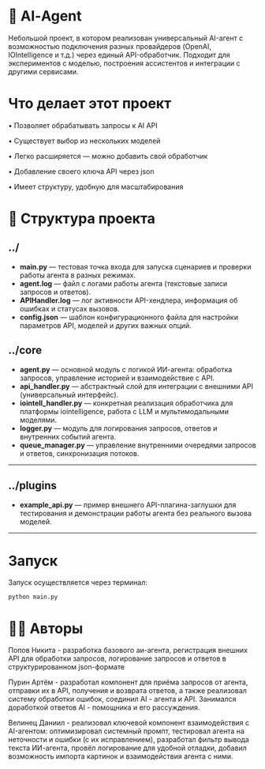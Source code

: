 # 🤖 AI‑Agent 
Небольшой проект, в котором реализован универсальный AI-агент с возможностью подключения разных провайдеров (OpenAI, IOIntelligence и т.д.) через единый API-обработчик. Подходит для экспериментов с моделью, построения ассистентов и интеграции с другими сервисами.

# Что делает этот проект
• Позволяет обрабатывать запросы к AI API 

• Существует выбор из нескольких моделей

• Легко расширяется — можно добавить свой обработчик

• Добавление своего ключа API через json

• Имеет структуру, удобную для масштабирования

#  📁 Структура проекта

## ../

- **main.py** — тестовая точка входа для запуска сценариев и проверки работы агента в разных режимах.
- **agent.log** — файл с логами работы агента (текстовые записи запросов и ответов).
- **APIHandler.log** — лог активности API-хендлера, информация об ошибках и статусах вызовов.
- **config.json** — шаблон конфигурационного файла для настройки параметров API, моделей и других важных опций.

## ../core

- **agent.py** — основной модуль с логикой ИИ-агента: обработка запросов, управление историей и взаимодействие с API.
- **api_handler.py** — абстрактный слой для интеграции с внешними API (универсальный интерфейс).
- **iointell_handler.py** — конкретная реализация обработчика для платформы iointelligence, работа с LLM и мультимодальными моделями.
- **logger.py** — модуль для логирования запросов, ответов и внутренних событий агента.
- **queue_manager.py** — управление внутренними очередями запросов и ответов, синхронизация потоков.

---

## ../plugins

- **example_api.py** — пример внешнего API-плагина-заглушки для тестирования и демонстрации работы агента без реального вызова моделей.

---

#  Запуск

Запуск осуществляется через терминал:
 
```python main.py```

# 👨‍💻 Авторы

Попов Никита - разработка базового аи-агента, регистрация внешних API для обработки запросов, логирование запросов и ответов в структурированном json-формате

Пурин Артём - разработал компонент для приёма запросов от агента, отправки их в API, получения и возврата ответов, а также реализовал систему обработки ошибок, соединил AI - агента и API. Занимался доработкой ответов AI - помощника и его рассуждения.

Велинец Даниил - реализовал ключевой компонент взаимодействия с AI-агентом: оптимизировал системный промпт, тестировал агента на неточности и ошибки (с их исправлением), разработал фильтр вывода текста ИИ-агента, провёл логирование для удобной отладки, добавил возможность импорта картинок и взаимодействия агента с ними.

